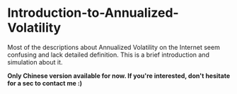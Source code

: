 # Introduction-to-Annualized-Volatility
Most of the descriptions about Annualized Volatility on the Internet seem confusing and lack detailed definition. This is a brief introduction and simulation about it.

**Only Chinese version available for now. If you're interested, don't hesitate for a sec to contact me :)**
